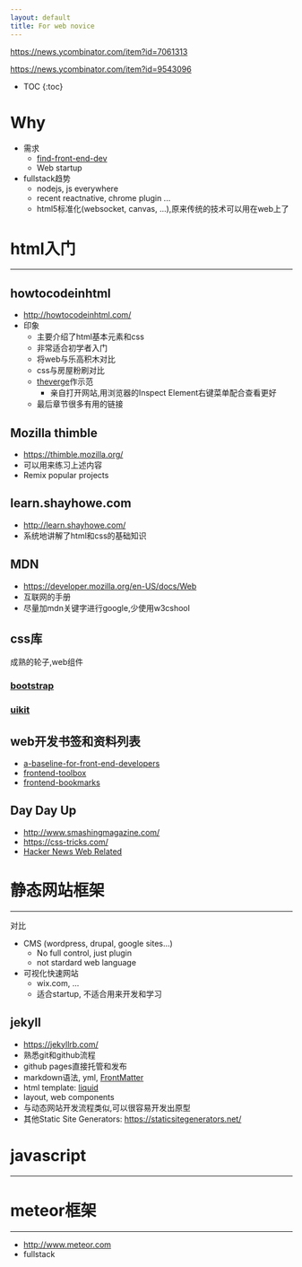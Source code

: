 ```yaml
---
layout: default
title: For web novice
---
```


<https://news.ycombinator.com/item?id=7061313>

<https://news.ycombinator.com/item?id=9543096>

* TOC
{:toc}

# Why
- 需求
  - [find-front-end-dev](http://jjperezaguinaga.com/2014/03/19/why-cant-we-find-front-end-developers/)
  - Web startup
- fullstack趋势
  - nodejs, js everywhere
  - recent reactnative, chrome plugin ...
  - html5标准化(websocket, canvas, ...),原来传统的技术可以用在web上了

# html入门
---

## howtocodeinhtml
- <http://howtocodeinhtml.com/>
- 印象
  - 主要介绍了html基本元素和css
  - 非常适合初学者入门
  - 将web与乐高积木对比
  - css与房屋粉刷对比
  - [theverge](http://theverge.com)作示范
    - 亲自打开网站,用浏览器的Inspect Element右键菜单配合查看更好
  - 最后章节很多有用的链接

## Mozilla thimble
- <https://thimble.mozilla.org/>
- 可以用来练习上述内容
- Remix popular projects

## learn.shayhowe.com
- <http://learn.shayhowe.com/>
- 系统地讲解了html和css的基础知识

## MDN
- <https://developer.mozilla.org/en-US/docs/Web>
- 互联网的手册
- 尽量加mdn关键字进行google,少使用w3cshool

## css库

成熟的轮子,web组件

### [bootstrap](getbootstrap.com)

### [uikit](getuikit.com)

## web开发书签和资料列表
- [a-baseline-for-front-end-developers](http://rmurphey.com/blog/2012/04/12/a-baseline-for-front-end-developers)
- [frontend-toolbox](https://github.com/christopherscott/frontend-toolbox)
- [frontend-bookmarks](https://github.com/dypsilon/frontend-dev-bookmarks)

## Day Day Up
- <http://www.smashingmagazine.com/>
- <https://css-tricks.com/>
- [Hacker News Web Related](https://news.ycombinator.com/)

# 静态网站框架
---

对比

- CMS (wordpress, drupal, google sites...)
    - No full control, just plugin
    - not stardard web language
- 可视化快速网站
  - wix.com, ...
  - 适合startup, 不适合用来开发和学习

## jekyll
- <https://jekyllrb.com/>
- 熟悉git和github流程
- github pages直接托管和发布
- markdown语法, yml, [FrontMatter](http://jekyllrb.com/docs/frontmatter/)
- html template: [liquid](https://github.com/Shopify/liquid/wiki)
- layout, web components
- 与动态网站开发流程类似,可以很容易开发出原型
- 其他Static Site Generators: <https://staticsitegenerators.net/>

# javascript
---

# meteor框架
---
- <http://www.meteor.com>
- fullstack

